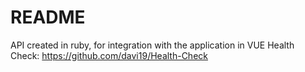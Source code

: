 # README


API created in ruby, for integration with the application in VUE Health Check:
https://github.com/davi19/Health-Check

